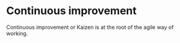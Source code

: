 # Continuous improvement

Continuous improvement or Kaizen is at the root of the agile way of working. 



